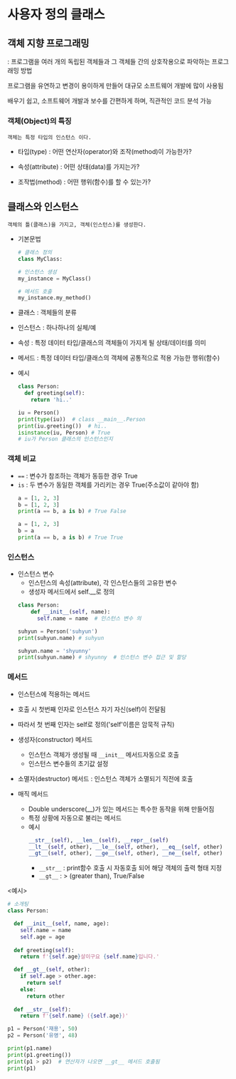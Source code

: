 # 사용자 정의 클래스

## 객체 지향 프로그래밍

: 프로그램을 여러 개의 독립된 객체들과 그 객체들 간의 상호작용으로 파악하는 프로그래밍 방법

프로그램을 유연하고 변경이 용이하게 만들어 대규모 소프트웨어 개발에 많이 사용됨

배우기 쉽고, 소프트웨어 개발과 보수를 간편하게 하며, 직관적인 코드 분석 가능

### 객체(Object)의 특징

`객체는 특정 타입의 인스턴스 이다.`

- 타입(type) : 어떤 연산자(operator)와 조작(method)이 가능한가?

- 속성(attribute) : 어떤 상태(data)를 가지는가?

- 조작법(method) : 어떤 행위(함수)를 할 수 있는가?


## 클래스와 인스턴스

`객체의 틀(클래스)을 가지고, 객체(인스턴스)를 생성한다.`

- 기본문법
  ```python
  # 클래스 정의
  class MyClass:

  # 인스턴스 생성
  my_instance = MyClass()

  # 메서드 호출
  my_instance.my_method()
  ```

- 클래스 : 객체들의 분류

- 인스턴스 : 하나하나의 실체/예

- 속성 : 특정 데이터 타입/클래스의 객체들이 가지게 될 상태/데이터를 의미

- 메서드 : 특정 데이터 타입/클래스의 객체에 공통적으로 적용 가능한 행위(함수)

- 예시
  ```python
  class Person:
    def greeting(self):
      return 'hi..'
  
  iu = Person()
  print(type(iu))  # class __main__.Person
  print(iu.greeting())  # hi..
  isinstance(iu, Person) # True
  # iu가 Person 클래스의 인스턴스인지
  ```

### 객체 비교
- `==` : 변수가 참조하는 객체가 동등한 경우 True
- `is` : 두 변수가 동일한 객체를 가리키는 경우 True(주소값이 같아야 함)
  ```python
  a = [1, 2, 3]
  b = [1, 2, 3]
  print(a == b, a is b) # True False

  a = [1, 2, 3]
  b = a
  print(a == b, a is b) # True True
  ```

### 인스턴스

- 인스턴스 변수
  - 인스턴스의 속성(attribute), 각 인스턴스들의 고유한 변수
  - 생성자 메서드에서 self.__로 정의
  ```python
  class Person:
      def __init__(self, name):
        self.name = name  # 인스턴스 변수 의

  suhyun = Person('suhyun')
  print(suhyun.name) # suhyun

  suhyun.name = 'shyunny'
  print(suhyun.name) # shyunny  # 인스턴스 변수 접근 및 할당
  ```


### 메서드
- 인스턴스에 적용하는 메서드

- 호출 시 첫번째 인자로 인스턴스 자기 자신(self)이 전달됨

- 따라서 첫 번째 인자는 self로 정의('self'이름은 암묵적 규칙)

- 생성자(constructor) 메서드
  - 인스턴스 객체가 생성될 때 `__init__` 메서드자동으로 호출
  - 인스턴스 변수들의 초기값 설정

- 소멸자(destructor) 메서드 : 인스턴스 객체가 소멸되기 직전에 호출

- 매직 메서드
  - Double underscore(__)가 있는 메서드는 특수한 동작을 위해 만들어짐
  - 특정 상황에 자동으로 불리는 메서드
  - 예시
    ```python
    __str__(self), __len__(self), __repr__(self)
    __lt__(self, other), __le__(self, other), __eq__(self, other)
    __gt__(self, other), __ge__(self, other), __ne__(self, other)
    ```
    - `__str__` : print함수 호출 시 자동호출 되어 해당 객체의 출력 형태 지정
    - `__gt__` : > (greater than), True/False

<예시>
```python
# 소개팅
class Person:

  def __init__(self, name, age):
    self.name = name
    self.age = age
  
  def greeting(self):
    return f'{self.age}살이구요 {self.name}입니다.'

  def __gt__(self, other):
    if self.age > other.age:
      return self
    else:
      return other
  
  def __str__(self):
    return f'{self.name} ({self.age})'

p1 = Person('재용', 50)
p2 = Person('유영', 48)

print(p1.name)
print(p1.greeting())
print(p1 > p2)  # 연산자가 나오면 __gt__ 메서드 호출됨
print(p1)
```